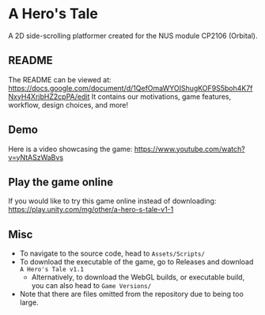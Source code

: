 # A Hero's Tale

A 2D side-scrolling platformer created for the NUS module CP2106 (Orbital).

## README

The README can be viewed at: https://docs.google.com/document/d/1QefOmaWYOIShugKOF9S5boh4K7fNxyH4XrjbHZ2cpPA/edit
It contains our motivations, game features, workflow, design choices, and more!

## Demo

Here is a video showcasing the game: https://www.youtube.com/watch?v=yNtASzWaBvs

## Play the game online

If you would like to try this game online instead of downloading:
https://play.unity.com/mg/other/a-hero-s-tale-v1-1

## Misc

- To navigate to the source code, head to `Assets/Scripts/`
- To download the executable of the game, go to Releases and download `A Hero's Tale v1.1`
  - Alternatively, to download the WebGL builds, or executable build, you can also head to `Game Versions/`
- Note that there are files omitted from the repository due to being too large.
